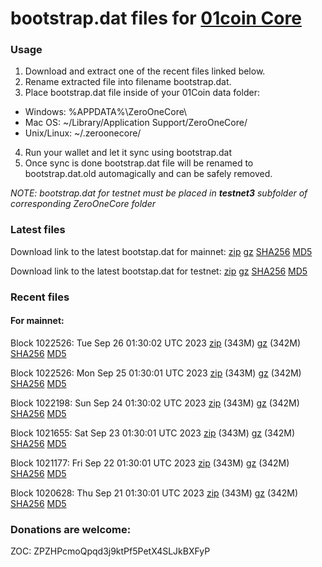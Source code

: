 # bootstrap.dat files for [01coin Core](https://01coin.io)

### Usage

1. Download and extract one of the recent files linked below.
2. Rename extracted file into filename bootstrap.dat.
3. Place bootstrap.dat file inside of your 01Coin data folder:
 - Windows: %APPDATA%\ZeroOneCore\
 - Mac OS: ~/Library/Application Support/ZeroOneCore/
 - Unix/Linux: ~/.zeroonecore/
4. Run your wallet and let it sync using bootstrap.dat
5. Once sync is done bootstrap.dat file will be renamed to bootstrap.dat.old automagically and can be safely removed.

_NOTE: bootstrap.dat for testnet must be placed in **testnet3** subfolder of corresponding ZeroOneCore folder_

### Latest files
Download link to the latest bootstap.dat for mainnet: [zip](https://files.01coin.io/mainnet/bootstrap.dat.zip) [gz](https://files.01coin.io/mainnet/bootstrap.dat.tar.gz) [SHA256](https://files.01coin.io/mainnet/sha256.txt) [MD5](https://files.01coin.io/mainnet/md5.txt)

Download link to the latest bootstap.dat for testnet: [zip](https://files.01coin.io/testnet/bootstrap.dat.zip) [gz](https://files.01coin.io/testnet/bootstrap.dat.tar.gz) [SHA256](https://files.01coin.io/testnet/sha256.txt) [MD5](https://files.01coin.io/testnet/md5.txt)

### Recent files

#### For mainnet:

Block 1022526: Tue Sep 26 01:30:02 UTC 2023 [zip](https://files.01coin.io/mainnet/2023-09-26/bootstrap.dat.zip) (343M) [gz](https://files.01coin.io/mainnet/2023-09-26/bootstrap.dat.tar.gz) (342M) [SHA256](https://files.01coin.io/mainnet/2023-09-26/sha256.txt) [MD5](https://files.01coin.io/mainnet/2023-09-26/md5.txt)

Block 1022526: Mon Sep 25 01:30:01 UTC 2023 [zip](https://files.01coin.io/mainnet/2023-09-25/bootstrap.dat.zip) (343M) [gz](https://files.01coin.io/mainnet/2023-09-25/bootstrap.dat.tar.gz) (342M) [SHA256](https://files.01coin.io/mainnet/2023-09-25/sha256.txt) [MD5](https://files.01coin.io/mainnet/2023-09-25/md5.txt)

Block 1022198: Sun Sep 24 01:30:02 UTC 2023 [zip](https://files.01coin.io/mainnet/2023-09-24/bootstrap.dat.zip) (343M) [gz](https://files.01coin.io/mainnet/2023-09-24/bootstrap.dat.tar.gz) (342M) [SHA256](https://files.01coin.io/mainnet/2023-09-24/sha256.txt) [MD5](https://files.01coin.io/mainnet/2023-09-24/md5.txt)

Block 1021655: Sat Sep 23 01:30:01 UTC 2023 [zip](https://files.01coin.io/mainnet/2023-09-23/bootstrap.dat.zip) (343M) [gz](https://files.01coin.io/mainnet/2023-09-23/bootstrap.dat.tar.gz) (342M) [SHA256](https://files.01coin.io/mainnet/2023-09-23/sha256.txt) [MD5](https://files.01coin.io/mainnet/2023-09-23/md5.txt)

Block 1021177: Fri Sep 22 01:30:01 UTC 2023 [zip](https://files.01coin.io/mainnet/2023-09-22/bootstrap.dat.zip) (343M) [gz](https://files.01coin.io/mainnet/2023-09-22/bootstrap.dat.tar.gz) (342M) [SHA256](https://files.01coin.io/mainnet/2023-09-22/sha256.txt) [MD5](https://files.01coin.io/mainnet/2023-09-22/md5.txt)

Block 1020628: Thu Sep 21 01:30:01 UTC 2023 [zip](https://files.01coin.io/mainnet/2023-09-21/bootstrap.dat.zip) (343M) [gz](https://files.01coin.io/mainnet/2023-09-21/bootstrap.dat.tar.gz) (342M) [SHA256](https://files.01coin.io/mainnet/2023-09-21/sha256.txt) [MD5](https://files.01coin.io/mainnet/2023-09-21/md5.txt)


### Donations are welcome:

ZOC: ZPZHPcmoQpqd3j9ktPf5PetX4SLJkBXFyP
